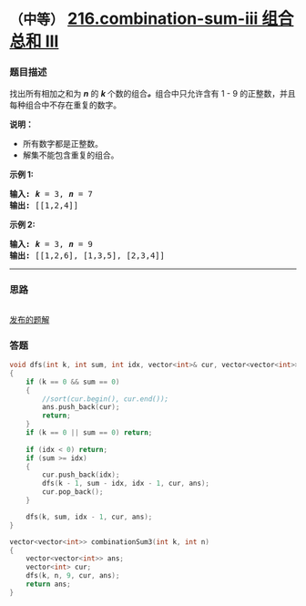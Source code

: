 # `（中等）` [216.combination-sum-iii 组合总和 III](https://leetcode-cn.com/problems/combination-sum-iii/)

### 题目描述
<p>找出所有相加之和为&nbsp;<em><strong>n</strong> </em>的&nbsp;<strong><em>k&nbsp;</em></strong>个数的组合<strong><em>。</em></strong>组合中只允许含有 1 -&nbsp;9 的正整数，并且每种组合中不存在重复的数字。</p>

<p><strong>说明：</strong></p>

<ul>
	<li>所有数字都是正整数。</li>
	<li>解集不能包含重复的组合。&nbsp;</li>
</ul>

<p><strong>示例 1:</strong></p>

<pre><strong>输入:</strong> <em><strong>k</strong></em> = 3, <em><strong>n</strong></em> = 7
<strong>输出:</strong> [[1,2,4]]
</pre>

<p><strong>示例 2:</strong></p>

<pre><strong>输入:</strong> <em><strong>k</strong></em> = 3, <em><strong>n</strong></em> = 9
<strong>输出:</strong> [[1,2,6], [1,3,5], [2,3,4]]
</pre>


---
### 思路
```
```

[发布的题解](https://leetcode-cn.com/problems/combination-sum-iii/solution/216-by-ikaruga-2/)

### 答题
``` C++
void dfs(int k, int sum, int idx, vector<int>& cur, vector<vector<int>>& ans)
{
    if (k == 0 && sum == 0)
    {
        //sort(cur.begin(), cur.end());
        ans.push_back(cur);
        return;
    }
    if (k == 0 || sum == 0) return;
        
    if (idx < 0) return;
    if (sum >= idx)
    {
        cur.push_back(idx);
        dfs(k - 1, sum - idx, idx - 1, cur, ans);
        cur.pop_back();
    }

    dfs(k, sum, idx - 1, cur, ans);
}

vector<vector<int>> combinationSum3(int k, int n)
{
    vector<vector<int>> ans;
    vector<int> cur;
    dfs(k, n, 9, cur, ans);
    return ans;
}
```




